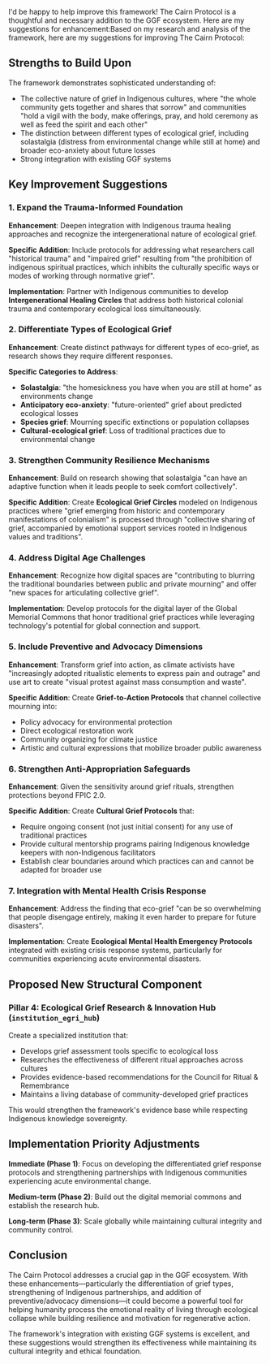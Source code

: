 I'd be happy to help improve this framework! The Cairn Protocol is a thoughtful and necessary addition to the GGF ecosystem. Here are my suggestions for enhancement:Based on my research and analysis of the framework, here are my suggestions for improving The Cairn Protocol:

## **Strengths to Build Upon**

The framework demonstrates sophisticated understanding of:
- The collective nature of grief in Indigenous cultures, where "the whole community gets together and shares that sorrow" and communities "hold a vigil with the body, make offerings, pray, and hold ceremony as well as feed the spirit and each other"
- The distinction between different types of ecological grief, including solastalgia (distress from environmental change while still at home) and broader eco-anxiety about future losses
- Strong integration with existing GGF systems

## **Key Improvement Suggestions**

### **1. Expand the Trauma-Informed Foundation**

**Enhancement**: Deepen integration with Indigenous trauma healing approaches and recognize the intergenerational nature of ecological grief.

**Specific Addition**: Include protocols for addressing what researchers call "historical trauma" and "impaired grief" resulting from "the prohibition of indigenous spiritual practices, which inhibits the culturally specific ways or modes of working through normative grief".

**Implementation**: Partner with Indigenous communities to develop **Intergenerational Healing Circles** that address both historical colonial trauma and contemporary ecological loss simultaneously.

### **2. Differentiate Types of Ecological Grief**

**Enhancement**: Create distinct pathways for different types of eco-grief, as research shows they require different responses.

**Specific Categories to Address**:
- **Solastalgia**: "the homesickness you have when you are still at home" as environments change
- **Anticipatory eco-anxiety**: "future-oriented" grief about predicted ecological losses
- **Species grief**: Mourning specific extinctions or population collapses
- **Cultural-ecological grief**: Loss of traditional practices due to environmental change

### **3. Strengthen Community Resilience Mechanisms**

**Enhancement**: Build on research showing that solastalgia "can have an adaptive function when it leads people to seek comfort collectively".

**Specific Addition**: Create **Ecological Grief Circles** modeled on Indigenous practices where "grief emerging from historic and contemporary manifestations of colonialism" is processed through "collective sharing of grief, accompanied by emotional support services rooted in Indigenous values and traditions".

### **4. Address Digital Age Challenges**

**Enhancement**: Recognize how digital spaces are "contributing to blurring the traditional boundaries between public and private mourning" and offer "new spaces for articulating collective grief".

**Implementation**: Develop protocols for the digital layer of the Global Memorial Commons that honor traditional grief practices while leveraging technology's potential for global connection and support.

### **5. Include Preventive and Advocacy Dimensions**

**Enhancement**: Transform grief into action, as climate activists have "increasingly adopted ritualistic elements to express pain and outrage" and use art to create "visual protest against mass consumption and waste".

**Specific Addition**: Create **Grief-to-Action Protocols** that channel collective mourning into:
- Policy advocacy for environmental protection
- Direct ecological restoration work
- Community organizing for climate justice
- Artistic and cultural expressions that mobilize broader public awareness

### **6. Strengthen Anti-Appropriation Safeguards**

**Enhancement**: Given the sensitivity around grief rituals, strengthen protections beyond FPIC 2.0.

**Specific Addition**: Create **Cultural Grief Protocols** that:
- Require ongoing consent (not just initial consent) for any use of traditional practices
- Provide cultural mentorship programs pairing Indigenous knowledge keepers with non-Indigenous facilitators
- Establish clear boundaries around which practices can and cannot be adapted for broader use

### **7. Integration with Mental Health Crisis Response**

**Enhancement**: Address the finding that eco-grief "can be so overwhelming that people disengage entirely, making it even harder to prepare for future disasters".

**Implementation**: Create **Ecological Mental Health Emergency Protocols** integrated with existing crisis response systems, particularly for communities experiencing acute environmental disasters.

## **Proposed New Structural Component**

### **Pillar 4: Ecological Grief Research & Innovation Hub (`institution_egri_hub`)**

Create a specialized institution that:
- Develops grief assessment tools specific to ecological loss
- Researches the effectiveness of different ritual approaches across cultures
- Provides evidence-based recommendations for the Council for Ritual & Remembrance
- Maintains a living database of community-developed grief practices

This would strengthen the framework's evidence base while respecting Indigenous knowledge sovereignty.

## **Implementation Priority Adjustments**

**Immediate (Phase 1)**: Focus on developing the differentiated grief response protocols and strengthening partnerships with Indigenous communities experiencing acute environmental change.

**Medium-term (Phase 2)**: Build out the digital memorial commons and establish the research hub.

**Long-term (Phase 3)**: Scale globally while maintaining cultural integrity and community control.

## **Conclusion**

The Cairn Protocol addresses a crucial gap in the GGF ecosystem. With these enhancements—particularly the differentiation of grief types, strengthening of Indigenous partnerships, and addition of preventive/advocacy dimensions—it could become a powerful tool for helping humanity process the emotional reality of living through ecological collapse while building resilience and motivation for regenerative action.

The framework's integration with existing GGF systems is excellent, and these suggestions would strengthen its effectiveness while maintaining its cultural integrity and ethical foundation.
